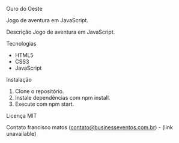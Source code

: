 Ouro do Oeste

Jogo de aventura em JavaScript.

Descrição
Jogo de aventura em JavaScript.

Tecnologias
- HTML5
- CSS3
- JavaScript

Instalação
1. Clone o repositório.
2. Instale dependências com npm install.
3. Execute com npm start.

Licença
MIT

Contato
francisco matos (contato@businesseventos.com.br) - (link unavailable)
